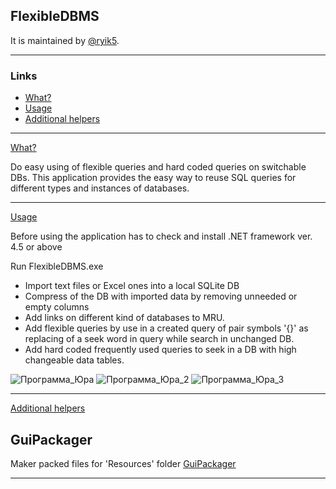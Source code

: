 ## FlexibleDBMS

It is maintained by [@ryik5](https://github.com/ryik5).


***


### Links
* [What?](#What)
* [Usage](#Usage)
* [Additional helpers](#GuiPackager)


***

[What?](#What)

Do easy using of flexible queries and hard coded queries on switchable DBs.
This application provides the easy way to reuse SQL queries for different types and instances of  databases.


***


[Usage](#Usage)

Before using the application has to check and install .NET framework ver. 4.5 or above

Run FlexibleDBMS.exe

* Import text files or Excel ones into a local SQLite DB
* Compress of the DB with imported data by removing unneeded or empty columns
* Add links on different kind of databases to MRU.
* Add flexible queries by use in a created query of pair symbols '{}' as replacing of a seek word in query while search in unchanged DB.
* Add hard coded frequently used queries to seek in a DB with high changeable data tables.


![Программа_Юра](https://user-images.githubusercontent.com/37776955/86589501-78265880-bf96-11ea-9072-edb8c3d691b5.jpg)
![Программа_Юра_2](https://user-images.githubusercontent.com/37776955/86589503-79578580-bf96-11ea-9251-42371006642e.jpg)
![Программа_Юра_3](https://user-images.githubusercontent.com/37776955/86589504-79f01c00-bf96-11ea-8029-c20ed5c5eab7.jpg)


***


[Additional helpers](#GuiPackager)
## GuiPackager
Maker packed files for 'Resources' folder
<a href='https://github.com/ryik5/GuiPackager'>GuiPackager</a>


***
